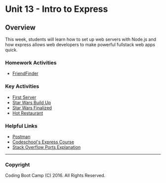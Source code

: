 # Unit 13 - Intro to Express

## Overview

This week, students will learn how to set up web servers with Node.js and how express allows web developers to make powerful fullstack web apps quick.

### Homework Activities

* [FriendFinder](2-Homework/Instructions/homework_instructions.md)

### Key Activities

* [First Server](1-Class-Content/13.1/Activities/01-FirstServer)
* [Star Wars Build Up](1-Class-Content/13.2/Activities/01-BuildUp)
* [Star Wars Finalized](1-Class-Content/13.2/Activities/03-ExtendedApp)
* [Hot Restaurant](1-Class-Content/13.3/Activities/01-HotRestaurant)

### Helpful Links

* [Postman](https://www.getpostman.com/)
* [Codeschool's Express Course](https://www.codeschool.com/courses/building-blocks-of-express-js)
* [Stack Overflow Ports Explanation](http://stackoverflow.com/questions/10182798/why-are-ports-below-1024-privileged)

- - -

### Copyright

Coding Boot Camp (C) 2016. All Rights Reserved.
